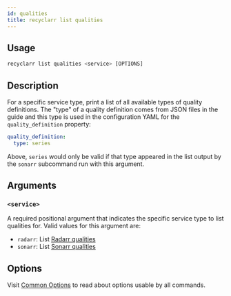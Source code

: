 ```yaml
---
id: qualities
title: recyclarr list qualities
---
```


## Usage

```js
recyclarr list qualities <service> [OPTIONS]
```

## Description

For a specific service type, print a list of all available types of quality definitions. The "type"
of a quality definition comes from JSON files in the guide and this type is used in the
configuration YAML for the `quality_definition` property:

```yml
quality_definition:
  type: series
```

Above, `series` would only be valid if that type appeared in the list output by the `sonarr`
subcommand run with this argument.

## Arguments

### `<service>`

A required positional argument that indicates the specific service type to list qualities for. Valid
values for this argument are:

- `radarr`: List [Radarr qualities][radarr]
- `sonarr`: List [Sonarr qualities][sonarr]

[radarr]: https://github.com/TRaSH-/Guides/tree/master/docs/json/radarr/quality-size
[sonarr]: https://github.com/TRaSH-/Guides/tree/master/docs/json/sonarr/quality-size

## Options

Visit [Common Options](../common.md) to read about options usable by all commands.
